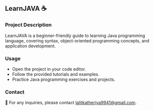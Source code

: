 ## LearnJAVA ☕

### Project Description
LearnJAVA is a beginner-friendly guide to learning Java programming language, covering syntax, object-oriented programming concepts, and application development.

### Usage
- Open the project in your code editor.
- Follow the provided tutorials and examples.
- Practice Java programming exercises and projects.

### Contact
📧 For any inquiries, please contact lalitkatheriya9941@gmail.com.


